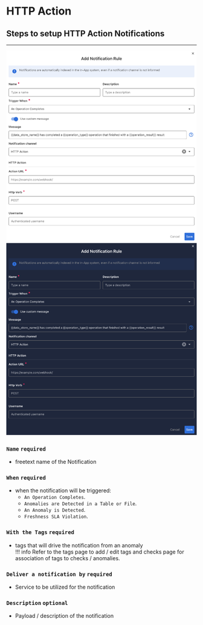 # HTTP Action

## Steps to setup HTTP Action Notifications

---

![Screenshot](../../../assets/notifications/services/http-action-notification-light.png#only-light)
![Screenshot](../../../assets/notifications/services/http-action-notification-dark.png#only-dark)

### `Name` <spam id='required'>`required`</spam>

* freetext name of the Notification

### `When` <spam id='required'>`required`</spam>

* when the notification will be triggered:
    * `An Operation Completes`.
    * `Anomalies are Detected in a Table or File`.
    * `An Anomaly is Detected`.
    * `Freshness SLA Violation`.

### `With the Tags` <spam id='required'>`required`</spam>
* tags that will drive the notification from an anomaly   
!!! info
    Refer to the tags page to add / edit tags and checks page for association of tags to checks / anomalies.

### `Deliver a notification by` <spam id='required'>`required`</spam>
* Service to be utilized for the notification


### `Description` <spam id='required'>`optional`</spam>
* Payload / description of the notification